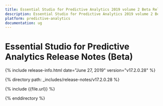 ```yaml
---
title: Essential Studio for Predictive Analytics 2019 volume 2 Beta Release Notes  
description: Essential Studio for Predictive Analytics 2019 volume 2 Beta Release Notes  
platform: predictive-analytics
documentation: ug
---
```


# Essential Studio for Predictive Analytics  Release Notes  (Beta) 

{% include release-info.html date="June 27, 2019"  version="v17.2.0.28" %} 


{% directory path: _includes/release-notes/v17.2.0.28 %}

{% include {{file.url}} %}

{% enddirectory %}